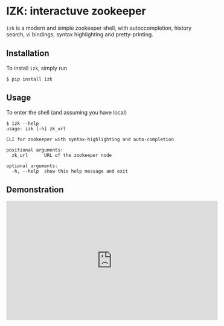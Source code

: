 # IZK: interactuve zookeeper

`izk` is a modern and simple zookeeper shell, with autoccompletion, history search, vi bindings, syntax highlighting and pretty-printing.

## Installation

To install `izk`, simply run

```shell
$ pip install izk
```

## Usage

To enter the shell (and assuming you have local)

```shell
$ izk --help
usage: izk [-h] zk_url

CLI for zookeeper with syntax-highlighting and auto-completion

positional arguments:
  zk_url      URL of the zookeeper node

optional arguments:
  -h, --help  show this help message and exit
```

## Demonstration

<iframe width="560" height="315" src="https://www.youtube.com/embed/9Sp4R2prqHg" frameborder="0" gesture="media" allow="encrypted-media" allowfullscreen></iframe>